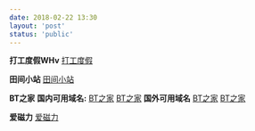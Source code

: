 ```yaml
---
date: 2018-02-22 13:30
layout: 'post'
status: 'public'
---
```


**打工度假WHv**
[打工度假](http://www.whver.net/)

**田间小站**
[田间小站](https://www.tianfateng.cn/)

**BT之家**
**国内可用域名:**
[BT之家](https://www.btbtt.us)
[BT之家](https://www.btbtt.life)
**国外可用域名**
[BT之家](https://www.btbtt.co)
[BT之家](https://www.btbtt.top)

**爱磁力**
[爱磁力](http://www.aicili.pw/)


